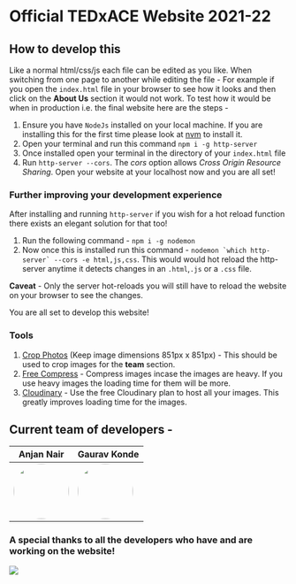 # Official TEDxACE Website 2021-22

## How to develop this
Like a normal html/css/js each file can be edited as you like. When switching from one page to another while editing the file - For example if you open the `index.html` file in your browser to see how it looks and then click on the **About Us** section it would not work. To test how it would be when in production i.e. the final website here are the steps -

1) Ensure you have `NodeJs` installed on your local machine. If you are installing this for the first time please look at [nvm](https://github.com/nvm-sh/nvm) to install it.
2) Open your terminal and run this command `npm i -g http-server`
3) Once installed open your terminal in the directory of your `index.html` file
4) Run `http-server --cors`. The *cors* option allows *Cross Origin Resource Sharing*. Open your website at your localhost now and you are all set!

### Further improving your development experience
After installing and running `http-server` if you wish for a hot reload function there exists an elegant solution for that too!

1) Run the following command - `npm i -g nodemon`
2) Now once this is installed run this command - ```nodemon `which http-server` --cors -e html,js,css```. This would would hot reload the http-server anytime it detects changes in an `.html`,`.js` or a `.css` file.

**Caveat** - Only the server hot-reloads you will still have to reload the website on your browser to see the changes.

You are all set to develop this website!

### Tools
1) [Crop Photos](https://watermarkly.com/crop-photo/) (Keep image dimensions 851px x 851px) - This should be used to crop images for the **team** section.
2) [Free Compress](https://fengyuanchen.github.io/compressorjs/) - Compress images incase the images are heavy. If you use heavy images the loading time for them will be more.
3) [Cloudinary](https://cloudinary.com/) - Use the free Cloudinary plan to host all your images. This greatly improves loading time for the images.

## Current team of developers -

| Anjan Nair                                                                                                        | Gaurav Konde                                                                                                     |
| ----------------------------------------------------------------------------------------------------------------- | ---------------------------------------------------------------------------------------------------------------- |
| <img width=100 height=100 style="border-radius:50%" src="https://avatars.githubusercontent.com/u/22571613?v=4" /> | <img width=100 height=100 style="border-radius:50%" src="https://avatars.githubusercontent.com/u/63660013?v=4"/> |

### A special thanks to all the developers who have and are working on the website!

<a href="https://github.com/rajvaya/TEDxACE/graphs/contributors">
  <img src="https://contrib.rocks/image?repo=TEDxACE/Tedxace-website" />
</a>
